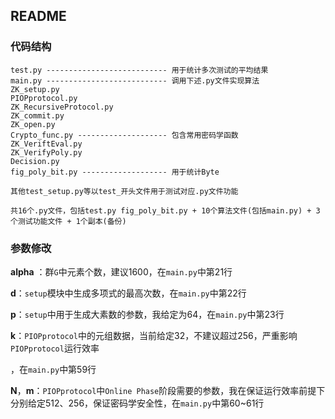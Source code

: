 ## README

### 代码结构

```
test.py --------------------------- 用于统计多次测试的平均结果
main.py --------------------------- 调用下述.py文件实现算法
ZK_setup.py
PIOPprotocol.py
ZK_RecursiveProtocol.py
ZK_commit.py
ZK_open.py
Crypto_func.py -------------------- 包含常用密码学函数
ZK_VeriftEval.py 
ZK_VerifyPoly.py
Decision.py
fig_poly_bit.py ------------------- 用于统计Byte

其他test_setup.py等以test_开头文件用于测试对应.py文件功能

共16个.py文件，包括test.py fig_poly_bit.py + 10个算法文件(包括main.py) + 3个测试功能文件 + 1个副本(备份) 

```



### 参数修改

**alpha** ：群`G`中元素个数，建议1600，在`main.py`中第21行

**d**：`setup`模块中生成多项式的最高次数，在`main.py`中第22行

**p**：`setup`中用于生成大素数的参数，我给定为64，在`main.py`中第23行

**k**：`PIOPprotocol`中的元组数据，当前给定32，不建议超过256，严重影响`PIOPprotocol`运行效率

，在`main.py`中第59行

**N**，**m**：`PIOPprotocol`中`Online Phase`阶段需要的参数，我在保证运行效率前提下分别给定512、256，保证密码学安全性，在`main.py`中第60~61行